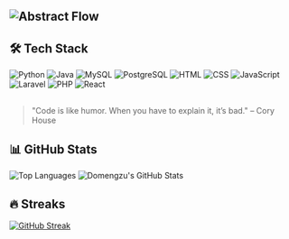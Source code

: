 ## ![Abstract Flow](https://media.giphy.com/media/xT9IgG50Fb7Mi0prBC/giphy.gif)
<!--I am Domenick Mahusay(he/his/him) a BSIT student, currently focusing on mastering the basics and fundamentals of programming.-->
<!--![Coding Cat GIF](https://media.giphy.com/media/JIX9t2j0ZTN9S/giphy.gif)-->
<!--![Coding GIF](https://media.giphy.com/media/qgQUggAC3Pfv687qPC/giphy.gif)-->
<!--## ![Excited Developer](https://media.giphy.com/media/3o7aD2saalBwwftBIY/giphy.gif)
<!--
- 🪶 I am currently exploring all of the things I haven't been done yet.
  
 ### 🌱 Learning Journey
Currently diving into:
- 🧠 Web Development
- 📱 Mobile App Development with Flutter
-->
## 🛠 Tech Stack
![Python](https://img.shields.io/badge/Python-3776AB?style=for-the-badge&logo=python&logoColor=white)
![Java](https://img.shields.io/badge/Java-007396?style=for-the-badge&logo=java&logoColor=white)
![MySQL](https://img.shields.io/badge/MySQL-4479A1?style=for-the-badge&logo=mysql&logoColor=white)
![PostgreSQL](https://img.shields.io/badge/PostgreSQL-336791?style=for-the-badge&logo=postgresql&logoColor=white)
![HTML](https://img.shields.io/badge/HTML5-E34F26?style=for-the-badge&logo=html5&logoColor=white)
![CSS](https://img.shields.io/badge/CSS3-1572B6?style=for-the-badge&logo=css3&logoColor=white)
![JavaScript](https://img.shields.io/badge/JavaScript-F7DF1E?style=for-the-badge&logo=javascript&logoColor=black)
![Laravel](https://img.shields.io/badge/Laravel-FF2D20?style=for-the-badge&logo=laravel&logoColor=white)
![PHP](https://img.shields.io/badge/PHP-777BB4?style=for-the-badge&logo=php&logoColor=white)
![React](https://img.shields.io/badge/React-61DAFB?style=for-the-badge&logo=react&logoColor=black)

##
> "Code is like humor. When you have to explain it, it’s bad."
 – Cory House

## 📊 GitHub Stats

![Top Languages](https://github-readme-stats.vercel.app/api/top-langs/?username=domengzu&layout=compact&theme=highcontrast&hide_border=true) ![Domengzu's GitHub Stats](https://github-readme-stats.vercel.app/api?username=domengzu&show_icons=true&theme=highcontrast&border_radius=10&hide_border=true)

## 🔥 Streaks
[![GitHub Streak](https://streak-stats.demolab.com?user=domengzu&theme=tokyonight&hide_border=true)](https://git.io/streak-stats)
<!--[![GitHub Streak](https://streak-stats.demolab.com/?user=domengzu)](https://git.io/streak-stats)-->

<!-- ### 🏆 Trophies
[![trophy](https://github-profile-trophy.vercel.app/?username=domengzu&theme=onedark&no-frame=true)](https://github.com/ryo-ma/github-profile-trophy)-->
